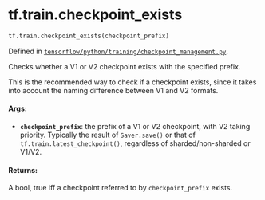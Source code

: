 <div itemscope itemtype="http://developers.google.com/ReferenceObject">
<meta itemprop="name" content="tf.train.checkpoint_exists" />
<meta itemprop="path" content="Stable" />
</div>

# tf.train.checkpoint_exists

``` python
tf.train.checkpoint_exists(checkpoint_prefix)
```



Defined in [`tensorflow/python/training/checkpoint_management.py`](https://www.tensorflow.org/code/tensorflow/python/training/checkpoint_management.py).

Checks whether a V1 or V2 checkpoint exists with the specified prefix.

This is the recommended way to check if a checkpoint exists, since it takes
into account the naming difference between V1 and V2 formats.

#### Args:

* <b>`checkpoint_prefix`</b>: the prefix of a V1 or V2 checkpoint, with V2 taking
    priority.  Typically the result of `Saver.save()` or that of
    `tf.train.latest_checkpoint()`, regardless of sharded/non-sharded or
    V1/V2.

#### Returns:

A bool, true iff a checkpoint referred to by `checkpoint_prefix` exists.